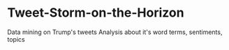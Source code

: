 # Tweet-Storm-on-the-Horizon
Data mining on Trump's tweets
Analysis about it's word terms, sentiments, topics
